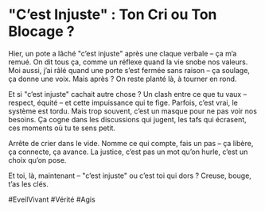 # "C’est Injuste" : Ton Cri ou Ton Blocage ?  

Hier, un pote a lâché "c’est injuste" après une claque verbale – ça m’a remué. On dit tous ça, comme un réflexe quand la vie snobe nos valeurs. Moi aussi, j’ai râlé quand une porte s’est fermée sans raison – ça soulage, ça donne une voix. Mais après ? On reste planté là, à tourner en rond.  

Et si "c’est injuste" cachait autre chose ? Un clash entre ce que tu vaux – respect, équité – et cette impuissance qui te fige. Parfois, c’est vrai, le système est tordu. Mais trop souvent, c’est un masque pour ne pas voir nos besoins. Ça cogne dans les discussions qui jugent, les tafs qui écrasent, ces moments où tu te sens petit.  

Arrête de crier dans le vide. Nomme ce qui compte, fais un pas – ça libère, ça connecte, ça avance. La justice, c’est pas un mot qu’on hurle, c’est un choix qu’on pose.  

Et toi, là, maintenant – "c’est injuste" ou c’est toi qui dors ? Creuse, bouge, t’as les clés.  

#EveilVivant #Vérité #Agis